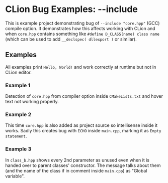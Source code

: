 # CLion Bug Examples: --include

This is example project demonstrating bug of `--include "core.hpp"` (GCC) compile option.
It demonstrates how this affects working with CLion and when `core.hpp` contains something like `#define D_CLASS(name) class name` (which can be used to add `__declspec( dllexport )` or similar).

## Examples

All examples print `Hello, World!` and work correctly at runtime but not in CLion editor.

### Example 1
Detection of `core.hpp` from compiler option inside `CMakeLists.txt` and hover text not working properly.

### Example 2
This time `core.hpp` is also added as project source so intellisense inside it works.
Sadly this creates bug with `ECHO` inside `main.cpp`, marking it as `Empty statement`.

### Example 3
In `class_b.hpp` shows every 2nd parameter as unused even when it is handed over to parent classes' constructor.
The message talks about them (and the name of the class if in comment inside `main.cpp`) as "Global variable".
